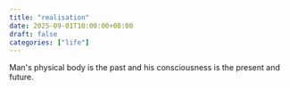 ```yaml
---
title: "realisation"
date: 2025-09-01T10:00:00+08:00
draft: false
categories: ["life"]
---
```


Man's physical body is the past and his consciousness is the present and future.